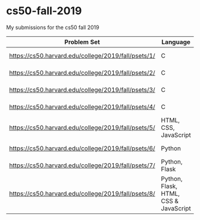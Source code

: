 # cs50-fall-2019
My submissions for the cs50 fall 2019

| Problem Set                                         | Language                              | Code                                                                 | Demo |
|-----------------------------------------------------|---------------------------------------|----------------------------------------------------------------------|------|
| https://cs50.harvard.edu/college/2019/fall/psets/1/ | C                                     | https://github.com/mh453Uol/cs50-fall-2019/tree/master/pset1         |      |
| https://cs50.harvard.edu/college/2019/fall/psets/2/ | C                                     | https://github.com/mh453Uol/cs50-fall-2019/tree/master/pset2         |      |
| https://cs50.harvard.edu/college/2019/fall/psets/3/ | C                                     | https://github.com/mh453Uol/cs50-fall-2019/tree/master/pset3         |      |
| https://cs50.harvard.edu/college/2019/fall/psets/4/ | C                                     | https://github.com/mh453Uol/cs50-fall-2019/tree/master/pset4/filter  |      |
| https://cs50.harvard.edu/college/2019/fall/psets/5/ | HTML, CSS, JavaScript                 | https://github.com/mh453Uol/cs50-fall-2019/tree/master/pset5         |      |
| https://cs50.harvard.edu/college/2019/fall/psets/6/ | Python                                | https://github.com/mh453Uol/cs50-fall-2019/tree/master/pset6         |      |
| https://cs50.harvard.edu/college/2019/fall/psets/7/ | Python, Flask                         | https://github.com/mh453Uol/cs50-fall-2019/tree/master/pset7         |      |
| https://cs50.harvard.edu/college/2019/fall/psets/8/ | Python, Flask, HTML, CSS & JavaScript | https://github.com/mh453Uol/cs50-fall-2019/tree/master/pset8/finance |      |
